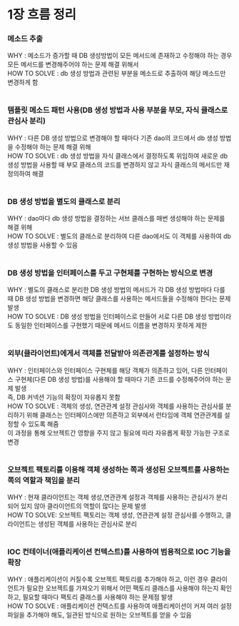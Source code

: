 # 1장 흐름 정리

### **메소드 추출**  
WHY : 메소드가 증가할 때 DB 생성방법이 모든 메서드에 존재하고 수정해야 하는 경우 모든 메서드를 변경해주어야 하는 문제 해결 위해서  
HOW TO SOLVE : db 생성 방법과 관련된 부분을 메소드로 추출하여 해당 메소드만 변경하게 함  
<br>

### **템플릿 메소드 패턴 사용(DB 생성 방법과 사용 부분을 부모, 자식 클래스로 관심사 분리)**  
WHY : 다른 DB 생성 방법으로 변경해야 할 때마다 기존 dao의 코드에서 db 생성 방법을 수정해야 하는 문제 해결 위해  
HOW TO SOLVE : db 생성 방법을 자식 클래스에서 결정하도록 위임하여 새로운 db 생성 방법을 사용할 때 부모 클래스의 코드를 변경하지 않고 자식 클래스의 메서드만 재정의하여 해결  
<br>

### **DB 생성 방법을 별도의 클래스로 분리**  
WHY : dao마다 db 생성 방법을 결정하는 서브 클래스를 매번 생성해야 하는 문제를 해결 위해  
HOW TO SOLVE : 별도의 클래스로 분리하여 다른 dao에서도 이 객체를 사용하여 db 생성 방법을 사용할 수 있음  
<br>

### **DB 생성 방법을 인터페이스를 두고 구현체를 구현하는 방식으로 변경**  
WHY : 별도의 클래스로 분리한 DB 생성 방법의 메서드가 각 DB 생성 방법마다 다를 때 DB 생성 방법을 변경하면 해당 클래스를 사용하는 메서드들을 수정해야 한다는 문제 발생  
HOW TO SOLVE : DB 생성 방법을 인터페이스로 만들어 서로 다른 DB 생성 방법이라도 동일한 인터페이스를 구현했기 때문에 메서드 이름을 변경하지 못하게 제한  
<br>

### **외부(클라이언트)에게서 객체를 전달받아 의존관계를 설정하는 방식**  
WHY : 인터페이스와 인터페이스 구현체를 해당 객체가 의존하고 있어, 다른 인터페이스 구현체(다른 DB 생성 방법)를 사용해야 할 때마다 기존 코드를 수정해주어야 하는 문제 발생  
즉, DB 커넥션 기능의 확장이 자유롭지 못함  
HOW TO SOLVE : 객체의 생성, 연관관계 설정 관심사와 객체를 사용하는 관심사를 분리하기 위해 클래스는 인터페이스에만 의존하고 외부에서 런타임에 객체 연관관계를 설정할 수 있도록 해줌  
이 과정을 통해 오브젝트간 영향을 주지 않고 필요에 따라 자유롭게 확장 가능한 구조로 변경  
<br>

### **오브젝트 팩토리를 이용해 객체 생성하는 쪽과 생성된 오브젝트를 사용하는 쪽의 역할과 책임을 분리**  
WHY : 현재 클라이언트는 객체 생성,연관관계 설정과 객체를 사용하는 관심사가 분리되어 있지 않아 클라이언트의 역할이 많다는 문제 발생  
HOW TO SOLVE: 오브젝트 팩토리는 객체 생성, 연관관계 설정 관심사를 수행하고, 클라이언트는 생성된 객체를 사용하는 관심사로 분리  
<br>

### **IOC 컨테이너(애플리케이션 컨텍스트)를 사용하여 범용적으로 IOC 기능을 확장**  
WHY : 애플리케이션이 커질수록 오브젝트 팩토리를 추가해야 하고, 이런 경우 클라이언트가 필요한 오브젝트를 가져오기 위해서 어떤 팩토리 클래스를 사용해야 하는지 확인하고, 필요할 때마다 팩토리 클래스를 사용해야 하는 문제점 발생  
HOW TO SOLVE : 애플리케이션 컨텍스트를 사용하여 애플리케이션이 커져 여러 설정파일을 추가해야 해도, 일관된 방식으로 원하는 오브젝트를 얻을 수 있음  
